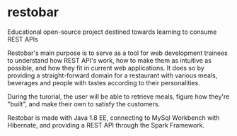 # restobar
Educational open-source project destined towards learning to consume REST APIs

Restobar's main purpose is to serve as a tool for web development trainees to understand how REST API's work, how to make them as intuitive as possible, and how they fit in current web applications. It does so by providing a straight-forward domain for a restaurant with various meals, beverages and people with tastes according to their personalities.

During the turorial, the user will be able to retrieve meals, figure how they're "built", and make their own to satisfy the customers.

Restobar is made with Java 1.8 EE, connecting to MySql Workbench with Hibernate, and providing a REST API through the Spark Framework.
